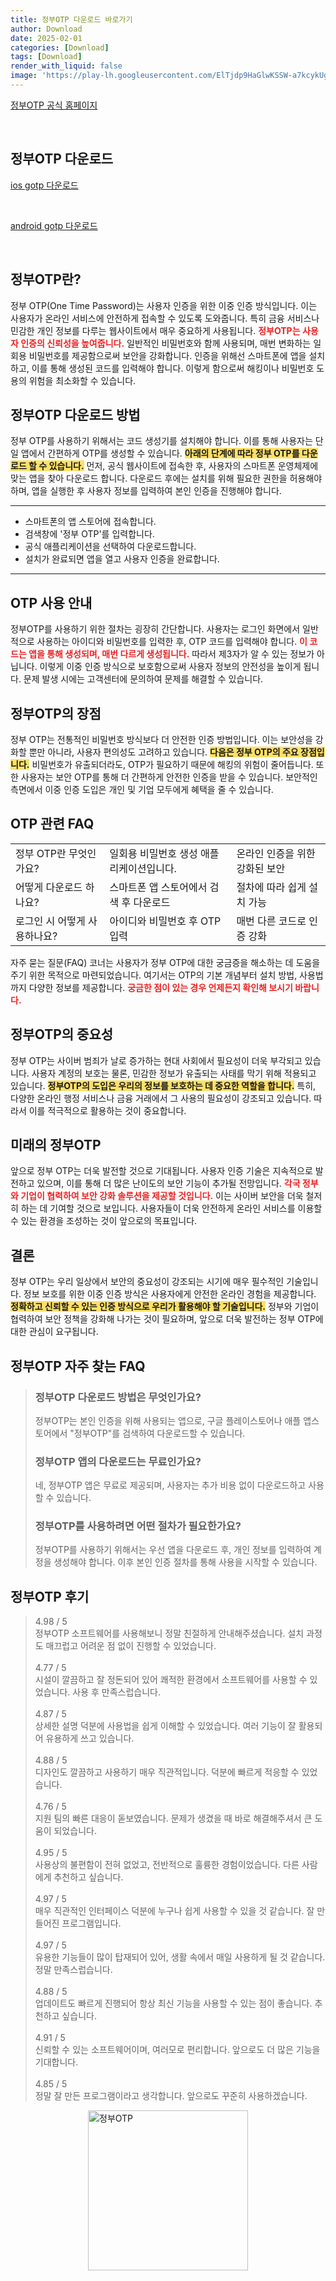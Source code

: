 ```yaml
---
title: 정부OTP 다운로드 바로가기
author: Download
date: 2025-02-01
categories: [Download]
tags: [Download]
render_with_liquid: false
image: 'https://play-lh.googleusercontent.com/ElTjdp9HaGlwKSSW-a7kcykUg9IghxWqO8wPjVwmvXx1y57vwCcMiHAk_HMUVpw_bA=s256-rw'
---
```

<p><a class='click-button' title='정부OTP' href='https://www.gotp.go.kr/' rel='nofollow'>정부OTP 공식 홈페이지</a></p><br>
<h2 id='정부OTP_다운로드'>정부OTP 다운로드</h2>
<p><a class="click-button ios" title="gotp 다운로드" href="https://apps.apple.com/kr/app/%EC%A0%95%EB%B6%80otp/id6450659001" rel="nofollow">ios gotp 다운로드</a></p><br>
<p><a class="click-button android" title="gotp 다운로드" href="https://play.google.comhttps://play.google.com/store/apps/details?id=com.koreaexpert.irukey.gotp" rel="nofollow">android gotp 다운로드</a></p><br>


<h2 id='정부OTP란'>정부OTP란?</h2>

<p>정부 OTP(One Time Password)는 사용자 인증을 위한 이중 인증 방식입니다. 이는 사용자가 온라인 서비스에 안전하게 접속할 수 있도록 도와줍니다. 특히 금융 서비스나 민감한 개인 정보를 다루는 웹사이트에서 매우 중요하게 사용됩니다. <b><span style="color: #ee2323;">정부OTP는 사용자 인증의 신뢰성을 높여줍니다.</span></b> 일반적인 비밀번호와 함께 사용되며, 매번 변화하는 일회용 비밀번호를 제공함으로써 보안을 강화합니다. 인증을 위해선 스마트폰에 앱을 설치하고, 이를 통해 생성된 코드를 입력해야 합니다. 이렇게 함으로써 해킹이나 비밀번호 도용의 위험을 최소화할 수 있습니다.</p>

<h2 id='정부OTP 다운로드 방법'>정부OTP 다운로드 방법</h2>

<p>정부 OTP를 사용하기 위해서는 코드 생성기를 설치해야 합니다. 이를 통해 사용자는 단일 앱에서 간편하게 OTP를 생성할 수 있습니다. <b><span style="background-color: #ffe066;">아래의 단계에 따라 정부 OTP를 다운로드 할 수 있습니다.</span></b> 먼저, 공식 웹사이트에 접속한 후, 사용자의 스마트폰 운영체제에 맞는 앱을 찾아 다운로드 합니다. 다운로드 후에는 설치를 위해 필요한 권한을 허용해야 하며, 앱을 실행한 후 사용자 정보를 입력하여 본인 인증을 진행해야 합니다.</p>

<hr />

<ul>
    <li>스마트폰의 앱 스토어에 접속합니다.</li>
    <li>검색창에 '정부 OTP'를 입력합니다.</li>
    <li>공식 애플리케이션을 선택하여 다운로드합니다.</li>
    <li>설치가 완료되면 앱을 열고 사용자 인증을 완료합니다.</li>
</ul>

<hr />

<h2 id='OTP 사용 안내'>OTP 사용 안내</h2>

<p>정부OTP를 사용하기 위한 절차는 굉장히 간단합니다. 사용자는 로그인 화면에서 일반적으로 사용하는 아이디와 비밀번호를 입력한 후, OTP 코드를 입력해야 합니다. <b><span style="color: #ee2323;">이 코드는 앱을 통해 생성되며, 매번 다르게 생성됩니다.</span></b> 따라서 제3자가 알 수 있는 정보가 아닙니다. 이렇게 이중 인증 방식으로 보호함으로써 사용자 정보의 안전성을 높이게 됩니다. 문제 발생 시에는 고객센터에 문의하여 문제를 해결할 수 있습니다.</p>

<h2 id='정부OTP의 장점'>정부OTP의 장점</h2>

<p>정부 OTP는 전통적인 비밀번호 방식보다 더 안전한 인증 방법입니다. 이는 보안성을 강화할 뿐만 아니라, 사용자 편의성도 고려하고 있습니다. <b><span style="background-color: #ffe066;">다음은 정부 OTP의 주요 장점입니다.</span></b> 비밀번호가 유출되더라도, OTP가 필요하기 때문에 해킹의 위험이 줄어듭니다. 또한 사용자는 보안 OTP를 통해 더 간편하게 안전한 인증을 받을 수 있습니다. 보안적인 측면에서 이중 인증 도입은 개인 및 기업 모두에게 혜택을 줄 수 있습니다.</p>

<h2 id='OTP 관련 FAQ'>OTP 관련 FAQ</h2>

<table>
    <tr>
        <td>정부 OTP란 무엇인가요?</td>
        <td>일회용 비밀번호 생성 애플리케이션입니다.</td>
        <td>온라인 인증을 위한 강화된 보안</td>
    </tr>
    <tr>
        <td>어떻게 다운로드 하나요?</td>
        <td>스마트폰 앱 스토어에서 검색 후 다운로드</td>
        <td>절차에 따라 쉽게 설치 가능</td>
    </tr>
    <tr>
        <td>로그인 시 어떻게 사용하나요?</td>
        <td>아이디와 비밀번호 후 OTP 입력</td>
        <td>매번 다른 코드로 인증 강화</td>
    </tr>
</table>

<p>자주 묻는 질문(FAQ) 코너는 사용자가 정부 OTP에 대한 궁금증을 해소하는 데 도움을 주기 위한 목적으로 마련되었습니다. 여기서는 OTP의 기본 개념부터 설치 방법, 사용법까지 다양한 정보를 제공합니다. <b><span style="color: #ee2323;">궁금한 점이 있는 경우 언제든지 확인해 보시기 바랍니다.</span></b></p>

<h2 id='정부OTP의 중요성'>정부OTP의 중요성</h2>

<p>정부 OTP는 사이버 범죄가 날로 증가하는 현대 사회에서 필요성이 더욱 부각되고 있습니다. 사용자 계정의 보호는 물론, 민감한 정보가 유출되는 사태를 막기 위해 적용되고 있습니다. <b><span style="background-color: #ffe066;">정부OTP의 도입은 우리의 정보를 보호하는 데 중요한 역할을 합니다.</span></b> 특히, 다양한 온라인 행정 서비스나 금융 거래에서 그 사용의 필요성이 강조되고 있습니다. 따라서 이를 적극적으로 활용하는 것이 중요합니다.</p>

<h2 id='미래의 정부OTP'>미래의 정부OTP</h2>

<p>앞으로 정부 OTP는 더욱 발전할 것으로 기대됩니다. 사용자 인증 기술은 지속적으로 발전하고 있으며, 이를 통해 더 많은 난이도의 보안 기능이 추가될 전망입니다. <b><span style="color: #ee2323;">각국 정부와 기업이 협력하여 보안 강화 솔루션을 제공할 것입니다.</span></b> 이는 사이버 보안을 더욱 철저히 하는 데 기여할 것으로 보입니다. 사용자들이 더욱 안전하게 온라인 서비스를 이용할 수 있는 환경을 조성하는 것이 앞으로의 목표입니다.</p>

<h2 id='결론'>결론</h2>

<p>정부 OTP는 우리 일상에서 보안의 중요성이 강조되는 시기에 매우 필수적인 기술입니다. 정보 보호를 위한 이중 인증 방식은 사용자에게 안전한 온라인 경험을 제공합니다. <b><span style="background-color: #ffe066;">정확하고 신뢰할 수 있는 인증 방식으로 우리가 활용해야 할 기술입니다.</span></b> 정부와 기업이 협력하여 보안 정책을 강화해 나가는 것이 필요하며, 앞으로 더욱 발전하는 정부 OTP에 대한 관심이 요구됩니다.</p>


<h2 id='정부OTP_자주_찾는_FAQ'>정부OTP 자주 찾는 FAQ</h2>
<div itemscope="" itemtype="https://schema.org/FAQPage"> 
<blockquote> 
<div itemscope="" itemprop="mainEntity" itemtype="https://schema.org/Question"> 
<h3 itemprop="name">정부OTP 다운로드 방법은 무엇인가요?</h3> 
<div itemscope="" itemprop="acceptedAnswer" itemtype="https://schema.org/Answer"> 
<span itemprop="text"> 
<p>정부OTP는 본인 인증을 위해 사용되는 앱으로, 구글 플레이스토어나 애플 앱스토어에서 "정부OTP"를 검색하여 다운로드할 수 있습니다.</p> 
</span> </div> </div> 

<div itemscope="" itemprop="mainEntity" itemtype="https://schema.org/Question"> 
<h3 itemprop="name">정부OTP 앱의 다운로드는 무료인가요?</h3> 
<div itemscope="" itemprop="acceptedAnswer" itemtype="https://schema.org/Answer"> 
<span itemprop="text"> 
<p>네, 정부OTP 앱은 무료로 제공되며, 사용자는 추가 비용 없이 다운로드하고 사용할 수 있습니다.</p> 
</span> </div> </div> 

<div itemscope="" itemprop="mainEntity" itemtype="https://schema.org/Question"> 
<h3 itemprop="name">정부OTP를 사용하려면 어떤 절차가 필요한가요?</h3> 
<div itemscope="" itemprop="acceptedAnswer" itemtype="https://schema.org/Answer"> 
<span itemprop="text"> 
<p>정부OTP를 사용하기 위해서는 우선 앱을 다운로드 후, 개인 정보를 입력하여 계정을 생성해야 합니다. 이후 본인 인증 절차를 통해 사용을 시작할 수 있습니다.</p> 
</span> </div> </div> 

<p></blockquote> 
</div></p>
<h2 id='정부OTP_후기'>정부OTP 후기</h2>
<div itemscope itemtype="https://schema.org/Product">
  <blockquote>
  <div itemprop="review" itemscope itemtype="https://schema.org/Review">
      <div itemprop="reviewRating" itemscope itemtype="https://schema.org/Rating"> <span itemprop="ratingValue">4.98</span> / <span itemprop="bestRating">5</span> </div>
      <span itemprop="reviewBody">정부OTP 소프트웨어를 사용해보니 정말 친절하게 안내해주셨습니다. 설치 과정도 매끄럽고 어려운 점 없이 진행할 수 있었습니다.</span>
  </div>
  <br>
  <div itemprop="review" itemscope itemtype="https://schema.org/Review">
      <div itemprop="reviewRating" itemscope itemtype="schema.org/Rating"> <span itemprop="ratingValue">4.77</span> / <span itemprop="bestRating">5</span> </div>
      <span itemprop="reviewBody">시설이 깔끔하고 잘 정돈되어 있어 쾌적한 환경에서 소프트웨어를 사용할 수 있었습니다. 사용 후 만족스럽습니다.</span>
  </div>
  <br>
  <div itemprop="review" itemscope itemtype="https://schema.org/Review">
      <div itemprop="reviewRating" itemscope itemtype="https://schema.org/Rating"> <span itemprop="ratingValue">4.87</span> / <span itemprop="bestRating">5</span> </div>
      <span itemprop="reviewBody">상세한 설명 덕분에 사용법을 쉽게 이해할 수 있었습니다. 여러 기능이 잘 활용되어 유용하게 쓰고 있습니다.</span>
  </div>
  <br>
  <div itemprop="review" itemscope itemtype="https://schema.org/Review">
      <div itemprop="reviewRating" itemscope itemtype="https://schema.org/Rating"> <span itemprop="ratingValue">4.88</span> / <span itemprop="bestRating">5</span> </div>
      <span itemprop="reviewBody">디자인도 깔끔하고 사용하기 매우 직관적입니다. 덕분에 빠르게 적응할 수 있었습니다.</span>
  </div>
  <br>
  <div itemprop="review" itemscope itemtype="https://schema.org/Review">
      <div itemprop="reviewRating" itemscope itemtype="https://schema.org/Rating"> <span itemprop="ratingValue">4.76</span> / <span itemprop="bestRating">5</span> </div>
      <span itemprop="reviewBody">지원 팀의 빠른 대응이 돋보였습니다. 문제가 생겼을 때 바로 해결해주셔서 큰 도움이 되었습니다.</span>
  </div>
  <br>
  <div itemprop="review" itemscope itemtype="https://schema.org/Review">
      <div itemprop="reviewRating" itemscope itemtype="schema.org/Rating"> <span itemprop="ratingValue">4.95</span> / <span itemprop="bestRating">5</span> </div>
      <span itemprop="reviewBody">사용상의 불편함이 전혀 없었고, 전반적으로 훌륭한 경험이었습니다. 다른 사람에게 추천하고 싶습니다.</span>
  </div>
  <br>
  <div itemprop="review" itemscope itemtype="https://schema.org/Review">
      <div itemprop="reviewRating" itemscope itemtype="schema.org/Rating"> <span itemprop="ratingValue">4.97</span> / <span itemprop="bestRating">5</span> </div>
      <span itemprop="reviewBody">매우 직관적인 인터페이스 덕분에 누구나 쉽게 사용할 수 있을 것 같습니다. 잘 만들어진 프로그램입니다.</span>
  </div>
  <br>
  <div itemprop="review" itemscope itemtype="https://schema.org/Review">
      <div itemprop="reviewRating" itemscope itemtype="schema.org/Rating"> <span itemprop="ratingValue">4.97</span> / <span itemprop="bestRating">5</span> </div>
      <span itemprop="reviewBody">유용한 기능들이 많이 탑재되어 있어, 생활 속에서 매일 사용하게 될 것 같습니다. 정말 만족스럽습니다.</span>
  </div>
  <br>
  <div itemprop="review" itemscope itemtype="https://schema.org/Review">
      <div itemprop="reviewRating" itemscope itemtype="schema.org/Rating"> <span itemprop="ratingValue">4.88</span> / <span itemprop="bestRating">5</span> </div>
      <span itemprop="reviewBody">업데이트도 빠르게 진행되어 항상 최신 기능을 사용할 수 있는 점이 좋습니다. 추천하고 싶습니다.</span>
  </div>
  <br>
  <div itemprop="review" itemscope itemtype="https://schema.org/Review">
      <div itemprop="reviewRating" itemscope itemtype="schema.org/Rating"> <span itemprop="ratingValue">4.91</span> / <span itemprop="bestRating">5</span> </div>
      <span itemprop="reviewBody">신뢰할 수 있는 소프트웨어이며, 여러모로 편리합니다. 앞으로도 더 많은 기능을 기대합니다.</span>
  </div>
  <br>
  <div itemprop="review" itemscope itemtype="https://schema.org/Review">
      <div itemprop="reviewRating" itemscope itemtype="https://schema.org/Rating"> <span itemprop="ratingValue">4.85</span> / <span itemprop="bestRating">5</span> </div>
      <span itemprop="reviewBody">정말 잘 만든 프로그램이라고 생각합니다. 앞으로도 꾸준히 사용하겠습니다.</span>
  </div>
  </blockquote>
</div>
<figure class="image" style="display: flex; justify-content: center; align-items: center; margin: 0;"><img src="https://play-lh.googleusercontent.com/ElTjdp9HaGlwKSSW-a7kcykUg9IghxWqO8wPjVwmvXx1y57vwCcMiHAk_HMUVpw_bA=s256-rw" alt="정부OTP" width="256" height="256" style="max-width: 100%; height: auto;"></figure>
